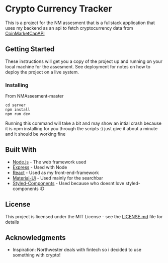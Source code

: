 # Crypto Currency Tracker

This is a project for the NM assesment that is a fullstack application that uses my backend as an api to fetch cryptocurrency data from
[CoinMarketCapAPI](https://coinmarketcap.com/api/)
## Getting Started

These instructions will get you a copy of the project up and running on your local machine for the assesment. See deployment for notes on how to deploy the project on a live system.

### Installing
From NMAssesment-master
```
cd server 
npm install
npm run dev
```
Running this command will take a bit and may show an intial crash because it is npm installing for you through the scripts :) just give it about a minute and it should be working fine

## Built With

* [Node.js](http://www.dropwizard.io/1.0.2/docs/) - The web framework used
* [Express](https://expressjs.com/) - Used with Node
* [React](https://reactjs.org/) - Used as my front-end-framework
* [Material-Ui](https://material-ui.com/) - Used mainly for the searchbar
* [Styled-Components](https://styled-components.com/) - Used because who doesnt love styled-components :D

## License

This project is licensed under the MIT License - see the [LICENSE.md](LICENSE.md) file for details

## Acknowledgments

* Inspiration: Northwester deals with fintech so i decided to use something with crypto!

